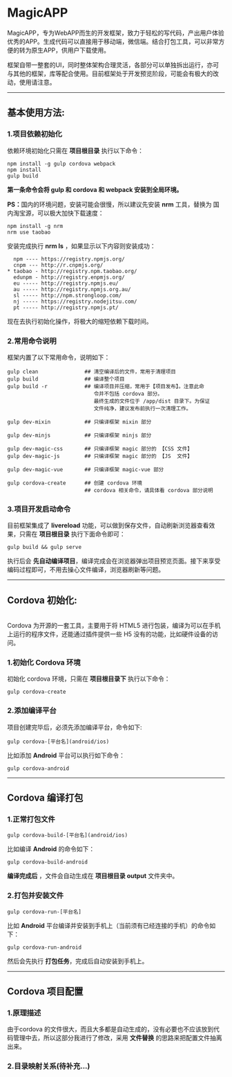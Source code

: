 # MagicAPP

<p>MagicAPP，专为WebAPP而生的开发框架，致力于轻松的写代码，产出用户体验优秀的APP。生成代码可以直接用于移动端，微信端。结合打包工具，可以非常方便的转为原生APP，供用户下载使用。</p>

<p>框架自带一整套的UI，同时整体架构合理灵活，各部分可以单独拆出运行，亦可与其他的框架，库等配合使用。目前框架处于开发预览阶段，可能会有极大的改动，使用请注意。</p>

***

## 基本使用方法:
### 1.项目依赖初始化

<p>依赖环境初始化只需在 <b>项目根目录</b> 执行以下命令：</p>

```CLI
npm install -g gulp cordova webpack
npm install
gulp build
```

<p><b>第一条命令会将 gulp 和 cordova 和 webpack 安装到全局环境。</b></p>

<p><b>PS：</b>国内的环境问题，安装可能会很慢，所以建议先安装 <b>nrm</b> 工具，替换为 国内淘宝源，可以极大加快下载速度：</p>

```CLI
npm install -g nrm
nrm use taobao
```

<p>安装完成执行 <b>nrm ls</b> ，如果显示以下内容则安装成功：</p>

```CLI
  npm ---- https://registry.npmjs.org/
  cnpm --- http://r.cnpmjs.org/
* taobao - http://registry.npm.taobao.org/
  edunpm - http://registry.enpmjs.org/
  eu ----- http://registry.npmjs.eu/
  au ----- http://registry.npmjs.org.au/
  sl ----- http://npm.strongloop.com/
  nj ----- https://registry.nodejitsu.com/
  pt ----- http://registry.npmjs.pt/
```

<p>现在去执行初始化操作，将极大的缩短依赖下载时间。</p>

### 2.常用命令说明
<p>框架内置了以下常用命令，说明如下：</p>

```CLI
gulp clean               ## 清空编译后的文件，常用于清理项目
gulp build               ## 编译整个项目
gulp build -r            ## 编译项目并压缩，常用于【项目发布】。注意此命
                            令并不包括 cordova 部分。
                            最终生成的文件位于 /app/dist 目录下。为保证
                            文件纯净，建议发布前执行一次清理工作。

gulp dev-mixin           ## 只编译框架 mixin 部分

gulp dev-minjs           ## 只编译框架 minjs 部分

gulp dev-magic-css       ## 只编译框架 magic 部分的 【CSS 文件】
gulp dev-magic-js        ## 只编译框架 magic 部分的 【JS  文件】

gulp dev-magic-vue       ## 只编译框架 magic-vue 部分

gulp cordova-create      ## 创建 cordova 环境
                         ## cordova 相关命令，请具体看 cordova 部分说明
```

### 3.项目开发启动命令

<p>目前框架集成了 <b>livereload</b> 功能，可以做到保存文件，自动刷新浏览器查看效果，只需在 <b>项目根目录</b> 执行下面命令即可：</p>

```CLI
gulp build && gulp serve
```

<p>执行后会 <b>先自动编译项目</b>，编译完成会在浏览器弹出项目预览页面。接下来享受编码过程即可，不用去操心文件编译，浏览器刷新等问题。</p>

***

## Cordova 初始化:

<p><br>Cordova 为开源的一套工具，主要用于将 HTML5 进行包装，编译为可以在手机上运行的程序文件，还能通过插件提供一些 H5 没有的功能，比如硬件设备的访问。</p>

### 1.初始化 Cordova 环境
<p>初始化 cordova 环境，只需在 <b>项目根目录下</b> 执行以下命令：</p>

```CLI
gulp cordova-create
```

### 2.添加编译平台
<p>项目创建完毕后，必须先添加编译平台，命令如下:</p>

```CLI
gulp cordova-[平台名](android/ios)
```

<p>比如添加 <b>Android</b> 平台可以执行如下命令：</p>

```CLI
gulp cordova-android
```

***

## Cordova 编译打包
### 1.正常打包文件
```CLI
gulp cordova-build-[平台名](android/ios)
```
<p>比如编译 <b>Android</b> 的命令如下：</p>

```
gulp cordova-build-android
```

<p><b>编译完成后</b> ，文件会自动生成在 <b>项目根目录 output</b> 文件夹中。</p>

### 2.打包并安装文件

```CLI
gulp cordova-run-[平台名]
```

<p>比如 <b>Android</b> 平台编译并安装到手机上（当前须有已经连接的手机）的命令如下：</p>

```
gulp cordova-run-android
```

<p>然后会先执行 <b>打包任务</b>，完成后自动安装到手机上。 </p>

***

## Cordova 项目配置
### 1.原理描述
<p>由于cordova 的文件很大，而且大多都是自动生成的，没有必要也不应该放到代码管理中去，所以这部分我进行了修改，采用 <b>文件替换</b> 的思路来把配置文件抽离出来。</p>

### 2.目录映射关系(待补充...)
